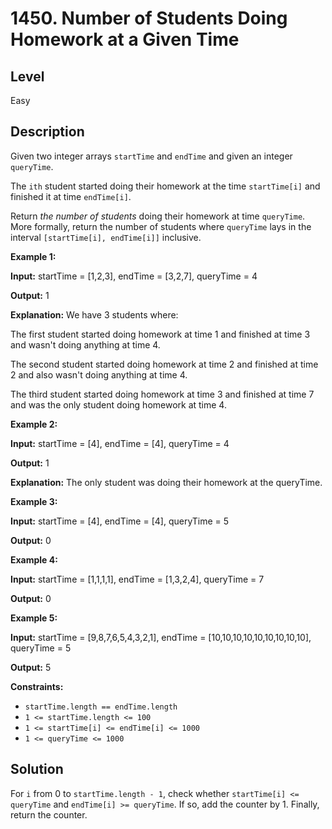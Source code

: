# 1450. Number of Students Doing Homework at a Given Time
## Level
Easy

## Description
Given two integer arrays `startTime` and `endTime` and given an integer `queryTime`.

The `ith` student started doing their homework at the time `startTime[i]` and finished it at time `endTime[i]`.

Return *the number of students* doing their homework at time `queryTime`. More formally, return the number of students where `queryTime` lays in the interval `[startTime[i], endTime[i]]` inclusive.

**Example 1:**

**Input:** startTime = [1,2,3], endTime = [3,2,7], queryTime = 4

**Output:** 1

**Explanation:** We have 3 students where:

The first student started doing homework at time 1 and finished at time 3 and wasn't doing anything at time 4.

The second student started doing homework at time 2 and finished at time 2 and also wasn't doing anything at time 4.

The third student started doing homework at time 3 and finished at time 7 and was the only student doing homework at time 4.

**Example 2:**

**Input:** startTime = [4], endTime = [4], queryTime = 4

**Output:** 1

**Explanation:** The only student was doing their homework at the queryTime.

**Example 3:**

**Input:** startTime = [4], endTime = [4], queryTime = 5

**Output:** 0

**Example 4:**

**Input:** startTime = [1,1,1,1], endTime = [1,3,2,4], queryTime = 7

**Output:** 0

**Example 5:**

**Input:** startTime = [9,8,7,6,5,4,3,2,1], endTime = [10,10,10,10,10,10,10,10,10], queryTime = 5

**Output:** 5

**Constraints:**

* `startTime.length == endTime.length`
* `1 <= startTime.length <= 100`
* `1 <= startTime[i] <= endTime[i] <= 1000`
* `1 <= queryTime <= 1000`

## Solution
For `i` from 0 to `startTime.length - 1`, check whether `startTime[i] <= queryTime` and `endTime[i] >= queryTime`. If so, add the counter by 1. Finally, return the counter.
